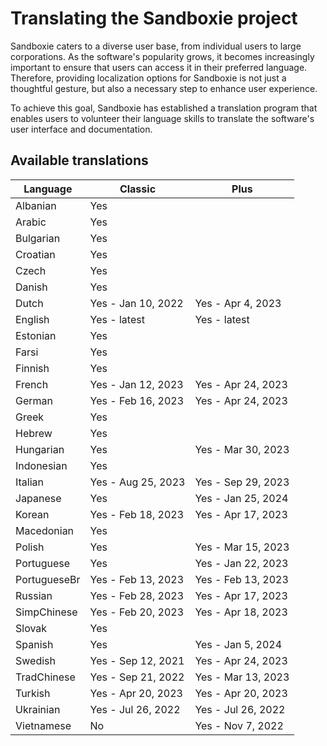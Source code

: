 # Translating the Sandboxie project

Sandboxie caters to a diverse user base, from individual users to large corporations. As the software's popularity grows, it becomes increasingly important to ensure that users can access it in their preferred language. Therefore, providing localization options for Sandboxie is not just a thoughtful gesture, but also a necessary step to enhance user experience.

To achieve this goal, Sandboxie has established a translation program that enables users to volunteer their language skills to translate the software's user interface and documentation. 


## Available translations

| Language | Classic | Plus |
|-|---------|------|
|Albanian|Yes| |
|Arabic|Yes| |
|Bulgarian|Yes| |
|Croatian|Yes| |
|Czech|Yes| |
|Danish|Yes| |
|Dutch|Yes - Jan 10, 2022|Yes - Apr 4, 2023|
|English|Yes - latest|Yes - latest|
|Estonian|Yes| |
|Farsi|Yes| |
|Finnish|Yes| |
|French|Yes - Jan 12, 2023|Yes - Apr 24, 2023|
|German|Yes - Feb 16, 2023|Yes - Apr 24, 2023|
|Greek|Yes| |
|Hebrew|Yes| |
|Hungarian|Yes|Yes - Mar 30, 2023|
|Indonesian|Yes| |
|Italian|Yes - Aug 25, 2023|Yes - Sep 29, 2023|
|Japanese|Yes|Yes - Jan 25, 2024|
|Korean|Yes - Feb 18, 2023|Yes - Apr 17, 2023|
|Macedonian|Yes| |
|Polish|Yes|Yes - Mar 15, 2023|
|Portuguese|Yes|Yes - Jan 22, 2023|
|PortugueseBr|Yes - Feb 13, 2023|Yes - Feb 13, 2023|
|Russian|Yes - Feb 28, 2023|Yes - Apr 17, 2023|
|SimpChinese|Yes - Feb 20, 2023|Yes - Apr 18, 2023|
|Slovak|Yes| |
|Spanish|Yes|Yes - Jan 5, 2024|
|Swedish|Yes - Sep 12, 2021|Yes - Apr 24, 2023|
|TradChinese|Yes - Sep 21, 2022|Yes - Mar 13, 2023|
|Turkish|Yes - Apr 20, 2023|Yes - Apr 20, 2023|
|Ukrainian|Yes - Jul 26, 2022|Yes - Jul 26, 2022|
|Vietnamese|No|Yes - Nov 7, 2022|
